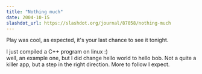 ```yaml
---
title: "Nothing much"
date: 2004-10-15
slashdot_url: https://slashdot.org/journal/87058/nothing-much
---
```


<p>Play was cool, as expected, it's your last chance to see it tonight.</p>
<p>I just compiled a C++ program on linux<nobr> </nobr>:)<br>well, an example one, but I did change hello world to hello bob. Not a quite a killer app, but a step in the right direction. More to follow I expect.</p>

